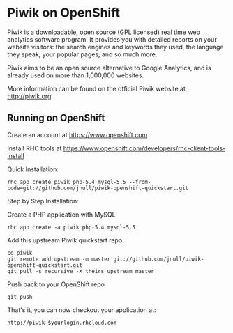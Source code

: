 Piwik on OpenShift
=========================
Piwik is a downloadable, open source (GPL licensed) real time web analytics software program. It provides you with detailed reports on your website visitors: the search engines and keywords they used, the language they speak, your popular pages, and so much more.

Piwik aims to be an open source alternative to Google Analytics, and is already used on more than 1,000,000 websites. 

More information can be found on the official Piwik website at http://piwik.org

Running on OpenShift
--------------------

Create an account at https://www.openshift.com

Install RHC tools at https://www.openshift.com/developers/rhc-client-tools-install

Quick Installation:

    rhc app create piwik php-5.4 mysql-5.5 --from-code=git://github.com/jnull/piwik-openshift-quickstart.git

Step by Step Installation:

Create a PHP application with MySQL

	rhc app create -a piwik php-5.4 mysql-5.5

Add this upstream Piwik quickstart repo
    
    cd piwik
	git remote add upstream -m master git://github.com/jnull/piwik-openshift-quickstart.git
	git pull -s recursive -X theirs upstream master

Push back to your OpenShift repo

	git push

That's it, you can now checkout your application at:

	http://piwik-$yourlogin.rhcloud.com
